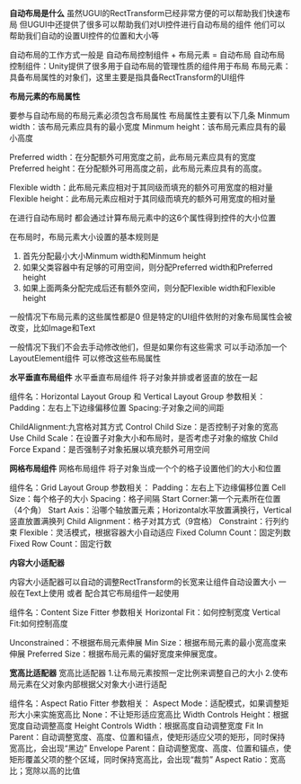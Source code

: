 **自动布局是什么**
虽然UGUI的RectTransform已经非常方便的可以帮助我们快速布局
但UGUI中还提供了很多可以帮助我们对UI控件进行自动布局的组件
他们可以帮助我们自动的设置UI控件的位置和大小等

自动布局的工作方式一般是
自动布局控制组件 + 布局元素 = 自动布局
自动布局控制组件：Unity提供了很多用于自动布局的管理性质的组件用于布局
布局元素：具备布局属性的对象们，这里主要是指具备RectTransform的UI组件

**布局元素的布局属性**

要参与自动布局的布局元素必须包含布局属性
布局属性主要有以下几条
Minmum width：该布局元素应具有的最小宽度
Minmum height：该布局元素应具有的最小高度

Preferred width：在分配额外可用宽度之前，此布局元素应具有的宽度
Preferred height：在分配额外可用高度之前，此布局元素应具有的高度。

Flexible width：此布局元素应相对于其同级而填充的额外可用宽度的相对量
Flexible height：此布局元素应相对于其同级而填充的额外可用宽度的相对量

在进行自动布局时 都会通过计算布局元素中的这6个属性得到控件的大小位置

在布局时，布局元素大小设置的基本规则是
1. 首先分配最小大小Minmum width和Minmum height
2. 如果父类容器中有足够的可用空间，则分配Preferred width和Preferred height
3. 如果上面两条分配完成后还有额外空间，则分配Flexible width和Flexible height

一般情况下布局元素的这些属性都是0
但是特定的UI组件依附的对象布局属性会被改变，比如Image和Text

一般情况下我们不会去手动修改他们，但是如果你有这些需求
可以手动添加一个LayoutElement组件 可以修改这些布局属性

**水平垂直布局组件**
水平垂直布局组件
将子对象并排或者竖直的放在一起

组件名：Horizontal Layout Group 和 Vertical Layout Group
参数相关：
Padding：左右上下边缘偏移位置
Spacing:子对象之间的间距

ChildAlignment:九宫格对其方式
Control Child Size：是否控制子对象的宽高
Use Child Scale：在设置子对象大小和布局时，是否考虑子对象的缩放
Child Force Expand：是否强制子对象拓展以填充额外可用空间


**网格布局组件**
网格布局组件
将子对象当成一个个的格子设置他们的大小和位置

组件名：Grid Layout Group
参数相关：
Padding：左右上下边缘偏移位置
Cell Size：每个格子的大小
Spacing：格子间隔
Start Corner:第一个元素所在位置（4个角）
Start Axis：沿哪个轴放置元素；Horizontal水平放置满换行，Vertical竖直放置满换列
Child Alignment：格子对其方式（9宫格）
Constraint：行列约束
  Flexible：灵活模式，根据容器大小自动适应
  Fixed Column Count：固定列数
  Fixed Row Count：固定行数


**内容大小适配器**

内容大小适配器可以自动的调整RectTransform的长宽来让组件自动设置大小
一般在Text上使用 或者 配合其它布局组件一起使用

组件名：Content Size Fitter
参数相关
Horizontal Fit：如何控制宽度
Vertical Fit:如何控制高度

Unconstrained：不根据布局元素伸展
Min Size：根据布局元素的最小宽高度来伸展
Preferred Size：根据布局元素的偏好宽度来伸展宽度。


**宽高比适配器**
宽高比适配器
1.让布局元素按照一定比例来调整自己的大小
2.使布局元素在父对象内部根据父对象大小进行适配

组件名：Aspect Ratio Fitter
参数相关：
Aspect Mode：适配模式，如果调整矩形大小来实施宽高比
None：不让矩形适应宽高比
Width Controls Height：根据宽度自动调整高度
Height Controls Width：根据高度自动调整宽度
Fit In Parent：自动调整宽度、高度、位置和锚点，使矩形适应父项的矩形，同时保持宽高比，会出现“黑边”
Envelope Parent：自动调整宽度、高度、位置和锚点，使矩形覆盖父项的整个区域，同时保持宽高比，会出现“裁剪”
Aspect Ratio：宽高比；宽除以高的比值
